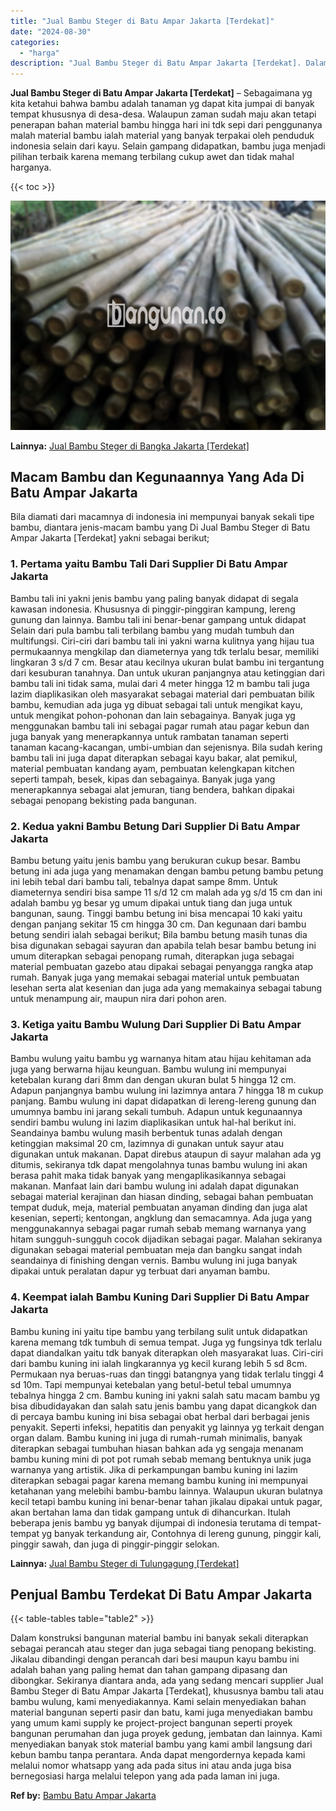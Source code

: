 ```yaml
---
title: "Jual Bambu Steger di Batu Ampar Jakarta [Terdekat]"
date: "2024-08-30"
categories: 
  - "harga"
description: "Jual Bambu Steger di Batu Ampar Jakarta [Terdekat]. Dalam konstruksi bangunan material bambu ini banyak sekali diterapkan sebagai perancah atau steger dan ju..."
---
```


**Jual Bambu Steger di Batu Ampar Jakarta \[Terdekat\]** – Sebagaimana yg kita ketahui bahwa bambu adalah tanaman yg dapat kita jumpai di banyak tempat khususnya di desa-desa. Walaupun zaman sudah maju akan tetapi penerapan bahan material bambu hingga hari ini tdk sepi dari penggunanya malah material bambu ialah material yang banyak terpakai oleh penduduk indonesia selain dari kayu. Selain gampang didapatkan, bambu juga menjadi pilihan terbaik karena memang terbilang cukup awet dan tidak mahal harganya.

{{< toc >}}

![Jual Bambu Steger di Batu Ampar Jakarta [Terdekat]](/images/jual-bambu-tali-34.png)

**Lainnya:** [Jual Bambu Steger di Bangka Jakarta \[Terdekat\]](https://bambu.bangunan.co/jual-bambu-steger-di-bangka-jakarta-terdekat/)

## Macam Bambu dan Kegunaannya Yang Ada Di Batu Ampar Jakarta

Bila diamati dari macamnya di indonesia ini mempunyai banyak sekali tipe bambu, diantara jenis-macam bambu yang Di Jual Bambu Steger di Batu Ampar Jakarta \[Terdekat\] yakni sebagai berikut;

### 1\. Pertama yaitu Bambu Tali Dari Supplier Di Batu Ampar Jakarta

Bambu tali ini yakni jenis bambu yang paling banyak didapat di segala kawasan indonesia. Khususnya di pinggir-pinggiran kampung, lereng gunung dan lainnya. Bambu tali ini benar-benar gampang untuk didapat Selain dari pula bambu tali terbilang bambu yang mudah tumbuh dan multifungsi. Ciri-ciri dari bambu tali ini yakni warna kulitnya yang hijau tua permukaannya mengkilap dan diameternya yang tdk terlalu besar, memiliki lingkaran 3 s/d 7 cm. Besar atau kecilnya ukuran bulat bambu ini tergantung dari kesuburan tanahnya. Dan untuk ukuran panjangnya atau ketinggian dari bambu tali ini tidak sama, mulai dari 4 meter hingga 12 m bambu tali juga lazim diaplikasikan oleh masyarakat sebagai material dari pembuatan bilik bambu, kemudian ada juga yg dibuat sebagai tali untuk mengikat kayu, untuk mengikat pohon-pohonan dan lain sebagainya. Banyak juga yg menggunakan bambu tali ini sebagai pagar rumah atau pagar kebun dan juga banyak yang menerapkannya untuk rambatan tanaman seperti tanaman kacang-kacangan, umbi-umbian dan sejenisnya. Bila sudah kering bambu tali ini juga dapat diterapkan sebagai kayu bakar, alat pemikul, material pembuatan kandang ayam, pembuatan kelengkapan kitchen seperti tampah, besek, kipas dan sebagainya. Banyak juga yang menerapkannya sebagai alat jemuran, tiang bendera, bahkan dipakai sebagai penopang bekisting pada bangunan.

### 2\. Kedua yakni Bambu Betung Dari Supplier Di Batu Ampar Jakarta

Bambu betung yaitu jenis bambu yang berukuran cukup besar. Bambu betung ini ada juga yang menamakan dengan bambu petung bambu petung ini lebih tebal dari bambu tali, tebalnya dapat sampe 8mm. Untuk diameternya sendiri bisa sampe 11 s/d 12 cm malah ada yg s/d 15 cm dan ini adalah bambu yg besar yg umum dipakai untuk tiang dan juga untuk bangunan, saung. Tinggi bambu betung ini bisa mencapai 10 kaki yaitu dengan panjang sekitar 15 cm hingga 30 cm. Dan kegunaan dari bambu betung sendiri ialah sebagai berikut; Bila bambu betung masih tunas dia bisa digunakan sebagai sayuran dan apabila telah besar bambu betung ini umum diterapkan sebagai penopang rumah, diterapkan juga sebagai material pembuatan gazebo atau dipakai sebagai penyangga rangka atap rumah. Banyak juga yang memakai sebagai material untuk pembuatan lesehan serta alat kesenian dan juga ada yang memakainya sebagai tabung untuk menampung air, maupun nira dari pohon aren.

### 3\. Ketiga yaitu Bambu Wulung Dari Supplier Di Batu Ampar Jakarta

Bambu wulung yaitu bambu yg warnanya hitam atau hijau kehitaman ada juga yang berwarna hijau keunguan. Bambu wulung ini mempunyai ketebalan kurang dari 8mm dan dengan ukuran bulat 5 hingga 12 cm. Adapun panjangnya bambu wulung ini lazimnya antara 7 hingga 18 m cukup panjang. Bambu wulung ini dapat didapatkan di lereng-lereng gunung dan umumnya bambu ini jarang sekali tumbuh. Adapun untuk kegunaannya sendiri bambu wulung ini lazim diaplikasikan untuk hal-hal berikut ini. Seandainya bambu wulung masih berbentuk tunas adalah dengan ketinggian maksimal 20 cm, lazimnya di gunakan untuk sayur atau digunakan untuk makanan. Dapat direbus ataupun di sayur malahan ada yg ditumis, sekiranya tdk dapat mengolahnya tunas bambu wulung ini akan berasa pahit maka tidak banyak yang mengaplikasikannya sebagai makanan. Manfaat lain dari bambu wulung ini adalah dapat digunakan sebagai material kerajinan dan hiasan dinding, sebagai bahan pembuatan tempat duduk, meja, material pembuatan anyaman dinding dan juga alat kesenian, seperti; kentongan, angklung dan semacamnya. Ada juga yang menggunakannya sebagai pagar rumah sebab memang warnanya yang hitam sungguh-sungguh cocok dijadikan sebagai pagar. Malahan sekiranya digunakan sebagai material pembuatan meja dan bangku sangat indah seandainya di finishing dengan vernis. Bambu wulung ini juga banyak dipakai untuk peralatan dapur yg terbuat dari anyaman bambu.

### 4\. Keempat ialah Bambu Kuning Dari Supplier Di Batu Ampar Jakarta

Bambu kuning ini yaitu tipe bambu yang terbilang sulit untuk didapatkan karena memang tdk tumbuh di semua tempat. Juga yg fungsinya tdk terlalu dapat diandalkan yaitu tdk banyak diterapkan oleh masyarakat luas. Ciri-ciri dari bambu kuning ini ialah lingkarannya yg kecil kurang lebih 5 sd 8cm. Permukaan nya beruas-ruas dan tinggi batangnya yang tidak terlalu tinggi 4 sd 10m. Tapi mempunyai ketebalan yang betul-betul tebal umumnya tebalnya hingga 2 cm. Bambu kuning ini yakni salah satu macam bambu yg bisa dibudidayakan dan salah satu jenis bambu yang dapat dicangkok dan di percaya bambu kuning ini bisa sebagai obat herbal dari berbagai jenis penyakit. Seperti infeksi, hepatitis dan penyakit yg lainnya yg terkait dengan organ dalam. Bambu kuning ini juga di rumah-rumah minimalis, banyak diterapkan sebagai tumbuhan hiasan bahkan ada yg sengaja menanam bambu kuning mini di pot pot rumah sebab memang bentuknya unik juga warnanya yang artistik. Jika di perkampungan bambu kuning ini lazim diterapkan sebagai pagar karena memang bambu kuning ini mempunyai ketahanan yang melebihi bambu-bambu lainnya. Walaupun ukuran bulatnya kecil tetapi bambu kuning ini benar-benar tahan jikalau dipakai untuk pagar, akan bertahan lama dan tidak gampang untuk di dihancurkan. Itulah beberapa jenis bambu yg banyak dijumpai di indonesia terutama di tempat-tempat yg banyak terkandung air, Contohnya di lereng gunung, pinggir kali, pinggir sawah, dan juga di pinggir-pinggir selokan.

**Lainnya:** [Jual Bambu Steger di Tulungagung \[Terdekat\]](https://bambu.bangunan.co/jual-bambu-steger-di-tulungagung-terdekat/)

## Penjual Bambu Terdekat Di Batu Ampar Jakarta

{{< table-tables table="table2" >}}

Dalam konstruksi bangunan material bambu ini banyak sekali diterapkan sebagai perancah atau steger dan juga sebagai tiang penopang bekisting. Jikalau dibandingi dengan perancah dari besi maupun kayu bambu ini adalah bahan yang paling hemat dan tahan gampang dipasang dan dibongkar. Sekiranya diantara anda, ada yang sedang mencari supplier Jual Bambu Steger di Batu Ampar Jakarta \[Terdekat\], khususnya bambu tali atau bambu wulung, kami menyediakannya. Kami selain menyediakan bahan material bangunan seperti pasir dan batu, kami juga menyediakan bambu yang umum kami supply ke project-project bangunan seperti proyek bangunan perumahan dan juga proyek gedung, jembatan dan lainnya. Kami menyediakan banyak stok material bambu yang kami ambil langsung dari kebun bambu tanpa perantara. Anda dapat mengordernya kepada kami melalui nomor whatsapp yang ada pada situs ini atau anda juga bisa bernegosiasi harga melalui telepon yang ada pada laman ini juga.

**Ref by:** [Bambu Batu Ampar Jakarta](https://id.wikipedia.org/wiki/Bambu)
